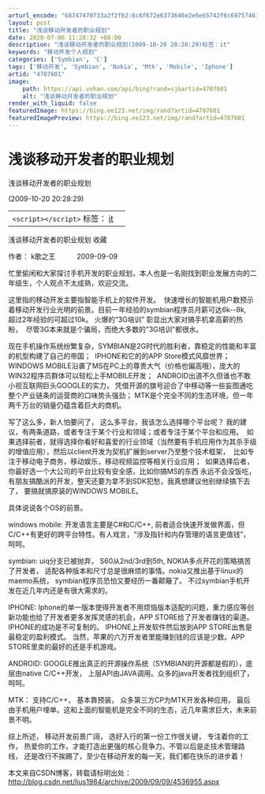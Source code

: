 ```yaml
---
arturl_encode: "68747470733a2f2f62:6c6f672e6373646e2e6e65742f6c697574616f74616f303632:322f61727469636c652f64657461696c732f34373037363031"
layout: post
title: "浅谈移动开发者的职业规划"
date: 2020-07-06 11:28:32 +08:00
description: "浅谈移动开发者的职业规划(2009-10-20 20:28:29)标签：it"
keywords: "移动开发个人规划"
categories: ['Symbian', 'C']
tags: ['移动开发', 'Symbian', 'Nokia', 'Mtk', 'Mobile', 'Iphone']
artid: "4707601"
image:
    path: https://api.vvhan.com/api/bing?rand=sj&artid=4707601
    alt: "浅谈移动开发者的职业规划"
render_with_liquid: false
featuredImage: https://bing.ee123.net/img/rand?artid=4707601
featuredImagePreview: https://bing.ee123.net/img/rand?artid=4707601
---
```


# 浅谈移动开发者的职业规划

浅谈移动开发者的职业规划


(2009-10-20 20:28:29)

|  |  |
| --- | --- |
| `<script></script>` 标签： [it](http://uni.sina.com.cn/c.php?t=blog&k=it&ts=bpost&stype=tag) |  |

浅谈移动开发者的职业规划 收藏
  
作者： k歌之王           2009-09-09

忙里偷闲和大家探讨手机开发的职业规划，本人也是一名刚找到职业发展方向的二年级生，个人观点不太成熟，欢迎交流。

这里指的移动开发主要指智能手机上的软件开发。  快速增长的智能机用户数预示着移动开发行业光明的前景。目前一年经验的symbian程序员月薪可达6k--8k,   超过2年经验的可超过10k。 火爆的“3G培训” 彰显出大家对搞手机拿高薪的热盼，  尽管3G本来就是个骗局，而绝大多数的”3G培训“都很水。

现在手机操作系统纷繁复杂，SYMBIAN是2G时代的胜利者，靠稳定的性能和丰富的机型构建了自己的帝国；  IPHONE和它的的APP Store模式风靡世界； WINDOWS MOBILE沿袭了MS在PC上的尊贵大气（价格也偏高哦），庞大的WIN32程序员群体可以轻松上手MOBILE开发；  ANDROID出道不久但谁也不敢小视互联网巨头GOOGLE的实力， 凭借开源的旗号迎合了中移动等一些妄图通吃整个产业链条的运营商的口味势头强劲； MTK是个完全不同的生态环境，但一年两千万台的销量仍蕴含着巨大的商机。

写了这么多，新人怕要问了， 这么多平台，我该怎么选择哪个平台呢？ 我的建议，有两条道路，或者专注于某个行业和领域；或者专注于某个平台和应用。  如果选择前者，就得选择你看好和喜爱的行业领域（当然要有手机应用作为其杀手级的增值应用），然后以client开发为契机扩展到server乃至整个技术框架，  比如专注于移动电子商务，移动娱乐，移动视频监控等相关行业应用；  如果选择后者，你最好选一个大公司的平台比较有安全感，比如你搞MS的东西 永远不会没饭吃，有朋友搞酷派的开发，整天还要为拿不到SDK犯愁，我真想建议他别继续搞下去了， 要搞就搞原装的WINDOWS MOBILE。

具体说说各个OS的前景。

windows mobile: 开发语言主要是C#和C/C++, 前者适合快速开发做界面，但C/C++有更好的跨平台特性。有人戏言，“涉及指针和内存管理的语言更值钱”，呵呵。
  
symbian: uiq分支已被抛弃， S60从2nd/3rd到5th, NOKIA多点开花的策略搞苦了开发者， 适配各种版本和尺寸总是很麻烦的事情。nokia又推出基于linux的maemo系统， symbian程序员恐怕又要经历一番颠簸了。 不过symbian手机开发在近几年内还是有很大需求的。
  
IPHONE: Iphone的单一版本使得开发者不用烦恼版本适配的问题，重力感应等创新功能也给了开发者更多发挥灵感的机会，APP STORE给了开发者赚钱的渠道。IPHONE的成功是不可复制的。 IPHONE上开发软件然后放到APP STORE出售是最稳定的盈利模式。 当然，苹果的六万开发者里能赚到钱的应该是少数。APP STORE里卖的最好的还是手机游戏。
  
ANDROID: GOOGLE推出真正的开源操作系统（SYMBIAN的开源都是假的），底层由native C/C++开发， 上层API由JAVA调用。众多的java开发者找到组织了， 呵呵。
  
MTK： 支持C/C++， 基本靠预装， 众多第三方CP为MTK开发各种应用， 最后由手机用户埋单。这和上面的智能机是完全不同的生态，近几年需求巨大，未来前景不明。
  
综上所述， 移动开发前景广阔， 选好入行的第一份工作很关键， 专注着你的工作， 热爱你的工作，才能打造出更强的核心竞争力。不管以后是走技术管理路线， 还是改行不挨踢了，至少在移动开发的每一天，我们都在快乐的进步着！

本文来自CSDN博客，转载请标明出处：
<http://blog.csdn.net/lius1984/archive/2009/09/09/4536955.aspx>